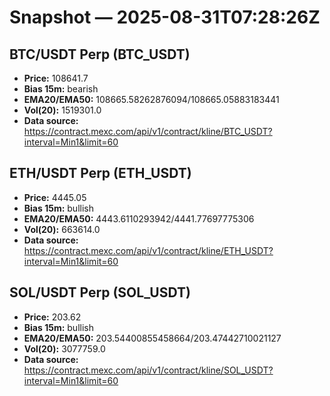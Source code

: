 # Snapshot — 2025-08-31T07:28:26Z

## BTC/USDT Perp (BTC_USDT)
- **Price:** 108641.7
- **Bias 15m:** bearish
- **EMA20/EMA50:** 108665.58262876094/108665.05883183441
- **Vol(20):** 1519301.0
- **Data source:** https://contract.mexc.com/api/v1/contract/kline/BTC_USDT?interval=Min1&limit=60

## ETH/USDT Perp (ETH_USDT)
- **Price:** 4445.05
- **Bias 15m:** bullish
- **EMA20/EMA50:** 4443.6110293942/4441.77697775306
- **Vol(20):** 663614.0
- **Data source:** https://contract.mexc.com/api/v1/contract/kline/ETH_USDT?interval=Min1&limit=60

## SOL/USDT Perp (SOL_USDT)
- **Price:** 203.62
- **Bias 15m:** bullish
- **EMA20/EMA50:** 203.54400855458664/203.47442710021127
- **Vol(20):** 3077759.0
- **Data source:** https://contract.mexc.com/api/v1/contract/kline/SOL_USDT?interval=Min1&limit=60
